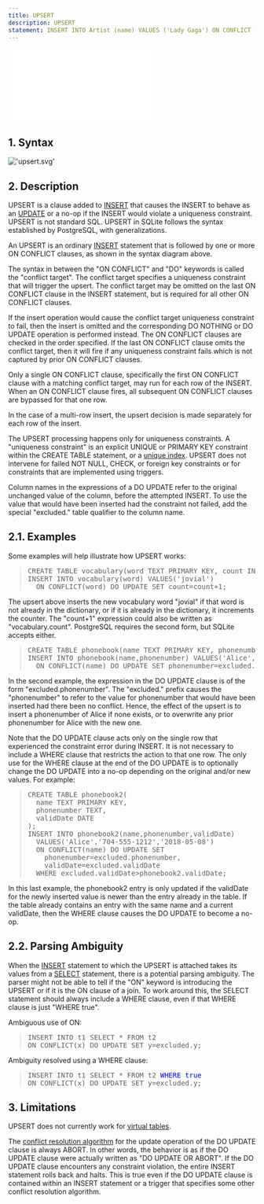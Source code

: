 ```yaml
---
title: UPSERT
description: UPSERT
statement: INSERT INTO Artist (name) VALUES ('Lady Gaga') ON CONFLICT (ArtistId) DO UPDATE SET name = 'New Lady Gaga';
---
```

!['script.js'](/public/docs/sqlite/script.js)





<h2 id="syntax"><span>1. </span>Syntax</h2>

!['upsert.svg'](/public/docs/sqlite/_svg/upsert.svg)


<h2 id="description"><span>2. </span>Description</h2>

<p>UPSERT is a clause added to <a href="lang_insert">INSERT</a> that causes the
INSERT to behave as an <a href="lang_update">UPDATE</a> or a no-op if the INSERT would violate
a uniqueness constraint.
UPSERT is not standard SQL. UPSERT in SQLite follows the
syntax established by PostgreSQL, with generalizations.

</p><p>An UPSERT is an ordinary <a href="lang_insert">INSERT</a> statement that is followed by
one or more ON CONFLICT clauses, as shown in the syntax diagram above.

</p><p>The syntax in between the "ON CONFLICT" and "DO" keywords
is called the "conflict target". The conflict target specifies a
uniqueness constraint that will trigger the upsert. The conflict target
may be omitted on the last ON CONFLICT clause in the INSERT statement, but
is required for all other ON CONFLICT clauses.

</p><p>If the insert operation would cause the conflict target uniqueness
constraint to fail, then the insert is omitted and
the corresponding DO NOTHING or DO UPDATE operation is performed instead.
The ON CONFLICT clauses are checked in the order specified. If the last
ON CONFLICT clause omits the conflict target, then it will fire if any
uniqueness constraint fails which is not captured by prior ON CONFLICT clauses.

</p><p>Only a single ON CONFLICT clause, specifically the first ON CONFLICT
clause with a matching conflict target, may run for each row of the INSERT.
When an ON CONFLICT clause fires, all subsequent ON CONFLICT clauses are
bypassed for that one row.

</p><p>
In the case of a multi-row insert, the upsert decision is made separately
for each row of the insert.

</p><p>The UPSERT processing happens only for uniqueness constraints.
A "uniqueness constraint"
is an explicit UNIQUE or PRIMARY KEY constraint within
the CREATE TABLE statement, or a <a href="lang_createindex#uniqueidx">unique index</a>.
UPSERT does not intervene for failed NOT NULL, CHECK,
or foreign key constraints
or for constraints that are implemented using triggers.

</p><p>Column names in the expressions of a DO UPDATE refer to the original
unchanged value of the column, before the attempted INSERT. To use the
value that would have been inserted had the constraint not failed,
add the special "excluded." table qualifier to the column name.

</p><h2 id="examples"><span>2.1. </span>Examples</h2>

<p>Some examples will help illustrate how UPSERT works:

</p><blockquote><pre>
CREATE TABLE vocabulary(word TEXT PRIMARY KEY, count INT DEFAULT 1);
INSERT INTO vocabulary(word) VALUES('jovial')
  ON CONFLICT(word) DO UPDATE SET count=count+1;
</pre></blockquote>

<p>The upsert above inserts the new vocabulary word "jovial" if that
word is not already in the dictionary, or if it is already in the
dictionary, it increments the counter. The "count+1" expression
could also be written as "vocabulary.count". PostgreSQL requires the
second form, but SQLite accepts either.

</p><blockquote><pre>
CREATE TABLE phonebook(name TEXT PRIMARY KEY, phonenumber TEXT);
INSERT INTO phonebook(name,phonenumber) VALUES('Alice','704-555-1212')
  ON CONFLICT(name) DO UPDATE SET phonenumber=excluded.phonenumber;
</pre></blockquote>

<p>In the second example, the expression in the DO UPDATE clause is
of the form "excluded.phonenumber". The "excluded." prefix causes the
"phonenumber" to refer to the value for phonenumber that would have been
inserted had there been no conflict. Hence, the effect of the upsert
is to insert a phonenumber of Alice if none exists, or to overwrite
any prior phonenumber for Alice with the new one.

</p><p>Note that the DO UPDATE clause acts only on the single row
that experienced the constraint error during INSERT. It is not
necessary to include a WHERE clause that restricts the action
to that one row. The only use for the WHERE clause at
the end of the DO UPDATE is to optionally change the DO UPDATE
into a no-op depending on the original and/or new values.
For example:

</p><blockquote><pre>
CREATE TABLE phonebook2(
  name TEXT PRIMARY KEY,
  phonenumber TEXT,
  validDate DATE
);
INSERT INTO phonebook2(name,phonenumber,validDate)
  VALUES('Alice','704-555-1212','2018-05-08')
  ON CONFLICT(name) DO UPDATE SET
    phonenumber=excluded.phonenumber,
    validDate=excluded.validDate
  WHERE excluded.validDate>phonebook2.validDate;
</pre></blockquote>

<p>In this last example, the phonebook2 entry is only
updated if the validDate for the newly inserted value is
newer than the entry already in the table. If the table already
contains an entry with the same name and a current validDate,
then the WHERE clause causes the DO UPDATE to become a no-op.

<a name="parseambig"></a>


</p><h2 id="parsing_ambiguity"><span>2.2. </span>Parsing Ambiguity</h2>

<p>When the <a href="lang_insert">INSERT</a> statement to which the UPSERT is attached
takes its values from a <a href="lang_select">SELECT</a> statement, there is a potential
parsing ambiguity. The parser might not be able to tell if the
"ON" keyword is introducing the UPSERT or if it is the ON clause
of a join. To work around this, the SELECT statement should always
include a WHERE clause, even if that WHERE clause is just
"WHERE true".

</p><p>Ambiguous use of ON:

</p><blockquote><pre>
INSERT INTO t1 SELECT * FROM t2
ON CONFLICT(x) DO UPDATE SET y=excluded.y;
</pre></blockquote>

<p>Ambiguity resolved using a WHERE clause:

</p><blockquote><pre>
INSERT INTO t1 SELECT * FROM t2 <font color="blue">WHERE true</font>
ON CONFLICT(x) DO UPDATE SET y=excluded.y;
</pre></blockquote>

<h2 id="limitations"><span>3. </span>Limitations</h2>

<p>UPSERT does not currently work for <a href="https://www.sqlite.org/vtab.html" target="_blank">virtual tables</a>.

</p><p>The <a href="lang_conflict">conflict resolution algorithm</a> for the update operation
of the DO UPDATE clause is always ABORT. In other words, the behavior
is as if the DO UPDATE clause were actually written as
"DO UPDATE OR ABORT". If the DO UPDATE clause encounters any
constraint violation, the entire INSERT statement rolls back and
halts. This is true even if the DO UPDATE clause is
contained within an INSERT statement or a trigger that specifies some
other conflict resolution algorithm.

</p>


